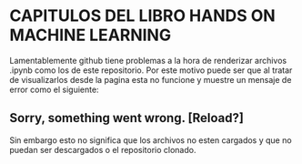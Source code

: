 # CAPITULOS DEL LIBRO HANDS ON MACHINE LEARNING

Lamentablemente github tiene problemas a la hora de renderizar archivos .ipynb como los de este repositorio. 
Por este motivo puede ser que al tratar de visualizarlos desde la pagina esta no funcione y muestre un mensaje de error como el siguiente:
## Sorry, something went wrong. [Reload?]

Sin embargo esto no significa que los archivos no esten cargados y que no puedan ser descargados o el repositorio clonado.
